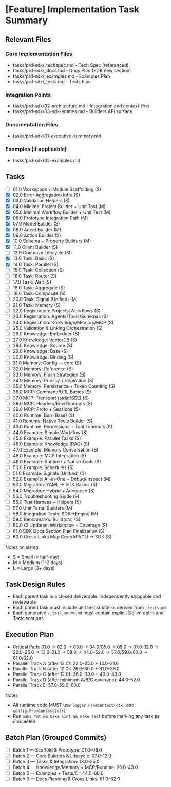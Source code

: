 # [Feature] Implementation Task Summary

## Relevant Files

### Core Implementation Files

- tasks/prd-sdk/_techspec.md - Tech Spec (referenced)
- tasks/prd-sdk/_docs.md - Docs Plan (SDK new section)
- tasks/prd-sdk/_examples.md - Examples Plan
- tasks/prd-sdk/_tests.md - Tests Plan

### Integration Points

- tasks/prd-sdk/02-architecture.md - Integration and context-first
- tasks/prd-sdk/03-sdk-entities.md - Builders API surface

### Documentation Files

- tasks/prd-sdk/01-executive-summary.md

### Examples (if applicable)

- tasks/prd-sdk/05-examples.md

## Tasks

- [ ] 01.0 Workspace + Module Scaffolding (S)
- [x] 02.0 Error Aggregation Infra (S)
- [x] 03.0 Validation Helpers (S)
- [x] 04.0 Minimal Project Builder + Unit Test (M)
- [x] 05.0 Minimal Workflow Builder + Unit Test (M)
- [x] 06.0 Prototype Integration Path (M)
- [x] 07.0 Model Builder (S)
- [x] 08.0 Agent Builder (M)
- [x] 09.0 Action Builder (S)
- [x] 10.0 Schema + Property Builders (M)
- [x] 11.0 Client Builder (S)
- [ ] 12.0 Compozy Lifecycle (M)
- [x] 13.0 Task: Basic (S)
- [x] 14.0 Task: Parallel (S)
- [ ] 15.0 Task: Collection (S)
- [ ] 16.0 Task: Router (S)
- [ ] 17.0 Task: Wait (S)
- [ ] 18.0 Task: Aggregate (S)
- [ ] 19.0 Task: Composite (S)
- [ ] 20.0 Task: Signal (Unified) (M)
- [ ] 21.0 Task: Memory (S)
- [ ] 22.0 Registration: Projects/Workflows (S)
- [ ] 23.0 Registration: Agents/Tools/Schemas (S)
- [ ] 24.0 Registration: Knowledge/Memory/MCP (S)
- [ ] 25.0 Validation & Linking Orchestration (S)
- [ ] 26.0 Knowledge: Embedder (S)
- [ ] 27.0 Knowledge: VectorDB (S)
- [ ] 28.0 Knowledge: Source (S)
- [ ] 29.0 Knowledge: Base (S)
- [ ] 30.0 Knowledge: Binding (S)
- [ ] 31.0 Memory: Config — core (S)
- [ ] 32.0 Memory: Reference (S)
- [ ] 33.0 Memory: Flush Strategies (S)
- [ ] 34.0 Memory: Privacy + Expiration (S)
- [ ] 35.0 Memory: Persistence + Token Counting (S)
- [ ] 36.0 MCP: Command/URL Basics (S)
- [ ] 37.0 MCP: Transport (stdio/SSE) (S)
- [ ] 38.0 MCP: Headers/Env/Timeouts (S)
- [ ] 39.0 MCP: Proto + Sessions (S)
- [ ] 40.0 Runtime: Bun (Base) (S)
- [ ] 41.0 Runtime: Native Tools Builder (S)
- [ ] 43.0 Runtime: Permissions + Tool Timeouts (S)
- [ ] 44.0 Example: Simple Workflow (S)
- [ ] 45.0 Example: Parallel Tasks (S)
- [ ] 46.0 Example: Knowledge (RAG) (S)
- [ ] 47.0 Example: Memory Conversation (S)
- [ ] 48.0 Example: MCP Integration (S)
- [ ] 49.0 Example: Runtime + Native Tools (S)
- [ ] 50.0 Example: Schedules (S)
- [ ] 51.0 Example: Signals (Unified) (S)
- [ ] 52.0 Example: All‑in‑One + Debug/Inspect (M)
- [ ] 53.0 Migration: YAML → SDK Basics (S)
- [ ] 54.0 Migration: Hybrid + Advanced (S)
- [ ] 55.0 Troubleshooting Guide (S)
- [ ] 56.0 Test Harness + Helpers (S)
- [ ] 57.0 Unit Tests: Builders (M)
- [ ] 58.0 Integration Tests: SDK→Engine (M)
- [ ] 59.0 Benchmarks: Build(ctx) (S)
- [ ] 60.0 CI Updates: Workspace + Coverage (S)
- [ ] 61.0 SDK Docs Section Plan Finalization (S)
- [ ] 62.0 Cross‑Links Map Core/API/CLI → SDK (S)

Notes on sizing:

- S = Small (≤ half-day)
- M = Medium (1–2 days)
- L = Large (3+ days)

## Task Design Rules

- Each parent task is a closed deliverable: independently shippable and reviewable
- Each parent task must include unit test subtasks derived from `_tests.md`
- Each generated `/_task_<num>.md` must contain explicit Deliverables and Tests sections

## Execution Plan

- Critical Path: 01.0 → 02.0 → 03.0 → 04.0/05.0 → 06.0 → 07.0–12.0 → 22.0–25.0 → 13.0–21.0 → 58.0 → 44.0–52.0 → 57.0/59.0/60.0 → 61.0/62.0
- Parallel Track A (after 12.0): 22.0–25.0 + 13.0–21.0
- Parallel Track B (after 12.0): 26.0–30.0 + 31.0–35.0
- Parallel Track C (after 12.0): 36.0–39.0 + 40.0–43.0
- Parallel Track D (after minimum A/B/C coverage): 44.0–52.0
- Parallel Track E: 57.0–59.0, 60.0

Notes

- All runtime code MUST use `logger.FromContext(ctx)` and `config.FromContext(ctx)`
- Run `make fmt && make lint && make test` before marking any task as completed

## Batch Plan (Grouped Commits)

- [ ] Batch 1 — Scaffold & Prototype: 01.0–06.0
- [ ] Batch 2 — Core Builders & Lifecycle: 07.0–12.0
- [ ] Batch 3 — Tasks & Integration: 13.0–25.0
- [ ] Batch 4 — Knowledge/Memory + MCP/Runtime: 26.0–43.0
- [ ] Batch 5 — Examples + Tests/CI: 44.0–60.0
- [ ] Batch 6 — Docs Planning & Cross‑Links: 61.0–62.0
